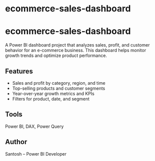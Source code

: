 # ecommerce-sales-dashboard
# ecommerce-sales-dashboard

A Power BI dashboard project that analyzes sales, profit, and customer behavior for an e-commerce business. This dashboard helps monitor growth trends and optimize product performance.

## Features
- Sales and profit by category, region, and time
- Top-selling products and customer segments
- Year-over-year growth metrics and KPIs
- Filters for product, date, and segment

## Tools
Power BI, DAX, Power Query

## Author
Santosh – Power BI Developer
